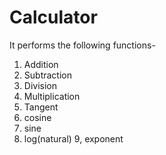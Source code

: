 # Calculator

It performs the following functions-
  1. Addition
  2. Subtraction
  3. Division
  4. Multiplication
  5. Tangent
  6. cosine
  7. sine
  8. log(natural)
  9, exponent
